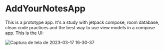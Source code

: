 # AddYourNotesApp

This is a prototype app. It's a study with jetpack compose, room database, clean code practices and the best way to use view models in a compose app. This is the UI:

![Captura de tela de 2023-03-17 16-30-37](https://user-images.githubusercontent.com/104589232/226001920-3fb68b31-e9c0-4407-889f-697a2b3cbd43.png)
